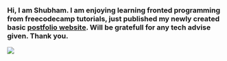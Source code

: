 ### Hi, I am Shubham. I am enjoying learning fronted programming from freecodecamp tutorials, just published my newly created basic [postfolio website](https://nostalgiaguy.com/). Will be gratefull for any tech advise given. Thank you.

<p align="left"> <img src=https://komarev.com/ghpvc/?username=nostalgiaguy&color=red /></p> 

<!--
**nostalgiaguy/nostalgiaguy** is a ✨ _special_ ✨ repository because its `README.md` (this file) appears on your GitHub profile.

Here are some ideas to get you started:

- 🔭 I’m currently working on ...
- 🌱 I’m currently learning ...
- 👯 I’m looking to collaborate on ...
- 🤔 I’m looking for help with ...
- 💬 Ask me about ...
- 📫 How to reach me: ...
- 😄 Pronouns: ...
- ⚡ Fun fact: ...
-->
